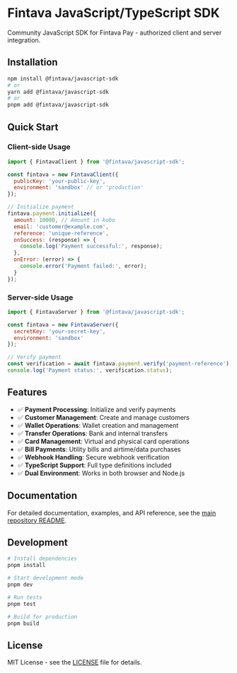 # Fintava JavaScript/TypeScript SDK

Community JavaScript SDK for Fintava Pay - authorized client and server integration.

## Installation

```bash
npm install @fintava/javascript-sdk
# or
yarn add @fintava/javascript-sdk
# or
pnpm add @fintava/javascript-sdk
```

## Quick Start

### Client-side Usage

```javascript
import { FintavaClient } from '@fintava/javascript-sdk';

const fintava = new FintavaClient({
  publicKey: 'your-public-key',
  environment: 'sandbox' // or 'production'
});

// Initialize payment
fintava.payment.initialize({
  amount: 10000, // Amount in kobo
  email: 'customer@example.com',
  reference: 'unique-reference',
  onSuccess: (response) => {
    console.log('Payment successful:', response);
  },
  onError: (error) => {
    console.error('Payment failed:', error);
  }
});
```

### Server-side Usage

```javascript
import { FintavaServer } from '@fintava/javascript-sdk';

const fintava = new FintavaServer({
  secretKey: 'your-secret-key',
  environment: 'sandbox'
});

// Verify payment
const verification = await fintava.payment.verify('payment-reference');
console.log('Payment status:', verification.status);
```

## Features

- ✅ **Payment Processing**: Initialize and verify payments
- ✅ **Customer Management**: Create and manage customers
- ✅ **Wallet Operations**: Wallet creation and management
- ✅ **Transfer Operations**: Bank and internal transfers
- ✅ **Card Management**: Virtual and physical card operations
- ✅ **Bill Payments**: Utility bills and airtime/data purchases
- ✅ **Webhook Handling**: Secure webhook verification
- ✅ **TypeScript Support**: Full type definitions included
- ✅ **Dual Environment**: Works in both browser and Node.js

## Documentation

For detailed documentation, examples, and API reference, see the [main repository README](../../README.md).

## Development

```bash
# Install dependencies
pnpm install

# Start development mode
pnpm dev

# Run tests
pnpm test

# Build for production
pnpm build
```

## License

MIT License - see the [LICENSE](../../LICENSE) file for details.